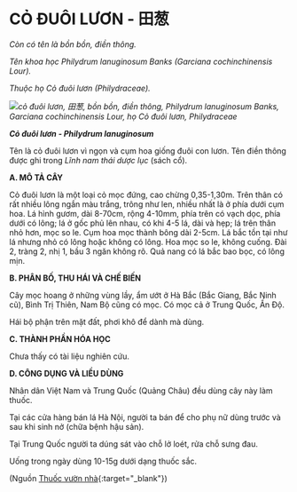 # CỎ ĐUÔI LƯƠN - 田葱

*Còn có tên là bồn bồn, điền thông.*

*Tên khoa học Philydrum lanuginosum Banks (Garciana cochinchinensis Lour).*

*Thuộc họ Cỏ đuôi lươn (Philydraceae).*

*![cỏ đuôi lươn, 田葱, bồn bồn, điền thông, Philydrum lanuginosum Banks, Garciana cochinchinensis Lour, họ Cỏ đuôi lươn, Philydraceae](/imgs/caythuoc/dtl/co-duoi-luon.jpg)*

***Cỏ đuôi lươn - Philydrum lanuginosum***

Tên là cỏ đuôi lươn vì ngọn và cụm hoa giống đuôi con lươn. Tên điền thông được ghi trong *Lĩnh nam thái dược lục* (sách cổ).

**A. MÔ TẢ CÂY**

Cỏ đuôi lươn là một loại cỏ mọc đứng, cao chừng 0,35-1,30m. Trên thân có rất nhiều lông ngắn màu trắng, trông như len, nhiều nhất là ở phía dưới cụm hoa. Lá hình gươm, dài 8-70cm, rộng 4-10mm, phía trên có vạch dọc, phía dưới có lông; lá ở gốc phủ lên nhau, có khi 4-5 lá, dài và hẹp; lá trên thân nhỏ hơn, mọc so le. Cụm hoa mọc thành bông dài 2-5cm. Lá bắc tồn tại như lá nhưng nhỏ có lông hoặc không có lông. Hoa mọc so le, không cuống. Đài 2, tràng 2, nhị 1, bầu 3 ngăn không rõ. Quả nang có lá bắc bao bọc, có lông mịn.

**B. PHÂN BỐ, THU HÁI VÀ CHẾ BIẾN**

Cây mọc hoang ở những vùng lầy, ẩm ướt ở Hà Bắc (Bắc Giang, Bắc Ninh cũ), Bình Trị Thiên, Nam Bộ cũng có mọc. Có mọc cả ở Trung Quốc, Ấn Độ.

Hái bộ phận trên mặt đất, phơi khô để dành mà dùng.

**C. THÀNH PHẦN HÓA HỌC**

Chưa thấy có tài liệu nghiên cứu.

**D. CÔNG DỤNG VÀ LIỀU DÙNG**

Nhân dân Việt Nam và Trung Quốc (Quảng Châu) đều dùng cây này làm thuốc.

Tại các cửa hàng bán lá Hà Nội, người ta bán để cho phụ nữ dùng trước và sau khi sinh nở (chữa bệnh hậu sản).

Tại Trung Quốc người ta dúng sát vào chỗ lở loét, rửa chỗ sưng đau.

Uống trong ngày dùng 10-15g dưới dạng thuốc sắc.


(Nguồn [Thuốc vườn nhà](http://thuocvuonnha.com){:target="_blank"})